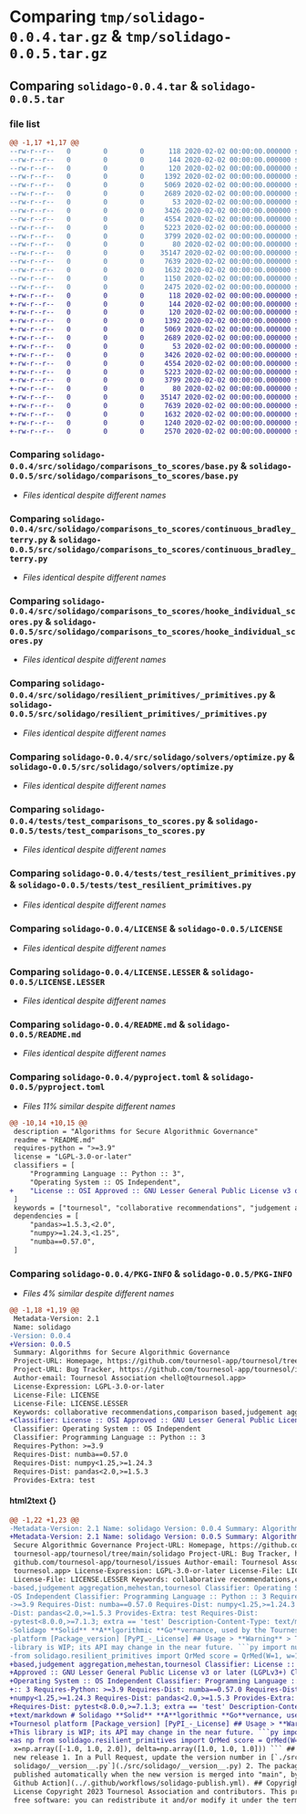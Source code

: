 # Comparing `tmp/solidago-0.0.4.tar.gz` & `tmp/solidago-0.0.5.tar.gz`

## Comparing `solidago-0.0.4.tar` & `solidago-0.0.5.tar`

### file list

```diff
@@ -1,17 +1,17 @@
--rw-r--r--   0        0        0      118 2020-02-02 00:00:00.000000 solidago-0.0.4/src/solidago/__init__.py
--rw-r--r--   0        0        0      144 2020-02-02 00:00:00.000000 solidago-0.0.4/src/solidago/__version__.py
--rw-r--r--   0        0        0      120 2020-02-02 00:00:00.000000 solidago-0.0.4/src/solidago/comparisons_to_scores/__init__.py
--rw-r--r--   0        0        0     1392 2020-02-02 00:00:00.000000 solidago-0.0.4/src/solidago/comparisons_to_scores/base.py
--rw-r--r--   0        0        0     5069 2020-02-02 00:00:00.000000 solidago-0.0.4/src/solidago/comparisons_to_scores/continuous_bradley_terry.py
--rw-r--r--   0        0        0     2689 2020-02-02 00:00:00.000000 solidago-0.0.4/src/solidago/comparisons_to_scores/hooke_individual_scores.py
--rw-r--r--   0        0        0       53 2020-02-02 00:00:00.000000 solidago-0.0.4/src/solidago/resilient_primitives/__init__.py
--rw-r--r--   0        0        0     3426 2020-02-02 00:00:00.000000 solidago-0.0.4/src/solidago/resilient_primitives/_primitives.py
--rw-r--r--   0        0        0     4554 2020-02-02 00:00:00.000000 solidago-0.0.4/src/solidago/solvers/optimize.py
--rw-r--r--   0        0        0     5223 2020-02-02 00:00:00.000000 solidago-0.0.4/tests/test_comparisons_to_scores.py
--rw-r--r--   0        0        0     3799 2020-02-02 00:00:00.000000 solidago-0.0.4/tests/test_resilient_primitives.py
--rw-r--r--   0        0        0       80 2020-02-02 00:00:00.000000 solidago-0.0.4/.gitignore
--rw-r--r--   0        0        0    35147 2020-02-02 00:00:00.000000 solidago-0.0.4/LICENSE
--rw-r--r--   0        0        0     7639 2020-02-02 00:00:00.000000 solidago-0.0.4/LICENSE.LESSER
--rw-r--r--   0        0        0     1632 2020-02-02 00:00:00.000000 solidago-0.0.4/README.md
--rw-r--r--   0        0        0     1150 2020-02-02 00:00:00.000000 solidago-0.0.4/pyproject.toml
--rw-r--r--   0        0        0     2475 2020-02-02 00:00:00.000000 solidago-0.0.4/PKG-INFO
+-rw-r--r--   0        0        0      118 2020-02-02 00:00:00.000000 solidago-0.0.5/src/solidago/__init__.py
+-rw-r--r--   0        0        0      144 2020-02-02 00:00:00.000000 solidago-0.0.5/src/solidago/__version__.py
+-rw-r--r--   0        0        0      120 2020-02-02 00:00:00.000000 solidago-0.0.5/src/solidago/comparisons_to_scores/__init__.py
+-rw-r--r--   0        0        0     1392 2020-02-02 00:00:00.000000 solidago-0.0.5/src/solidago/comparisons_to_scores/base.py
+-rw-r--r--   0        0        0     5069 2020-02-02 00:00:00.000000 solidago-0.0.5/src/solidago/comparisons_to_scores/continuous_bradley_terry.py
+-rw-r--r--   0        0        0     2689 2020-02-02 00:00:00.000000 solidago-0.0.5/src/solidago/comparisons_to_scores/hooke_individual_scores.py
+-rw-r--r--   0        0        0       53 2020-02-02 00:00:00.000000 solidago-0.0.5/src/solidago/resilient_primitives/__init__.py
+-rw-r--r--   0        0        0     3426 2020-02-02 00:00:00.000000 solidago-0.0.5/src/solidago/resilient_primitives/_primitives.py
+-rw-r--r--   0        0        0     4554 2020-02-02 00:00:00.000000 solidago-0.0.5/src/solidago/solvers/optimize.py
+-rw-r--r--   0        0        0     5223 2020-02-02 00:00:00.000000 solidago-0.0.5/tests/test_comparisons_to_scores.py
+-rw-r--r--   0        0        0     3799 2020-02-02 00:00:00.000000 solidago-0.0.5/tests/test_resilient_primitives.py
+-rw-r--r--   0        0        0       80 2020-02-02 00:00:00.000000 solidago-0.0.5/.gitignore
+-rw-r--r--   0        0        0    35147 2020-02-02 00:00:00.000000 solidago-0.0.5/LICENSE
+-rw-r--r--   0        0        0     7639 2020-02-02 00:00:00.000000 solidago-0.0.5/LICENSE.LESSER
+-rw-r--r--   0        0        0     1632 2020-02-02 00:00:00.000000 solidago-0.0.5/README.md
+-rw-r--r--   0        0        0     1240 2020-02-02 00:00:00.000000 solidago-0.0.5/pyproject.toml
+-rw-r--r--   0        0        0     2570 2020-02-02 00:00:00.000000 solidago-0.0.5/PKG-INFO
```

### Comparing `solidago-0.0.4/src/solidago/comparisons_to_scores/base.py` & `solidago-0.0.5/src/solidago/comparisons_to_scores/base.py`

 * *Files identical despite different names*

### Comparing `solidago-0.0.4/src/solidago/comparisons_to_scores/continuous_bradley_terry.py` & `solidago-0.0.5/src/solidago/comparisons_to_scores/continuous_bradley_terry.py`

 * *Files identical despite different names*

### Comparing `solidago-0.0.4/src/solidago/comparisons_to_scores/hooke_individual_scores.py` & `solidago-0.0.5/src/solidago/comparisons_to_scores/hooke_individual_scores.py`

 * *Files identical despite different names*

### Comparing `solidago-0.0.4/src/solidago/resilient_primitives/_primitives.py` & `solidago-0.0.5/src/solidago/resilient_primitives/_primitives.py`

 * *Files identical despite different names*

### Comparing `solidago-0.0.4/src/solidago/solvers/optimize.py` & `solidago-0.0.5/src/solidago/solvers/optimize.py`

 * *Files identical despite different names*

### Comparing `solidago-0.0.4/tests/test_comparisons_to_scores.py` & `solidago-0.0.5/tests/test_comparisons_to_scores.py`

 * *Files identical despite different names*

### Comparing `solidago-0.0.4/tests/test_resilient_primitives.py` & `solidago-0.0.5/tests/test_resilient_primitives.py`

 * *Files identical despite different names*

### Comparing `solidago-0.0.4/LICENSE` & `solidago-0.0.5/LICENSE`

 * *Files identical despite different names*

### Comparing `solidago-0.0.4/LICENSE.LESSER` & `solidago-0.0.5/LICENSE.LESSER`

 * *Files identical despite different names*

### Comparing `solidago-0.0.4/README.md` & `solidago-0.0.5/README.md`

 * *Files identical despite different names*

### Comparing `solidago-0.0.4/pyproject.toml` & `solidago-0.0.5/pyproject.toml`

 * *Files 11% similar despite different names*

```diff
@@ -10,14 +10,15 @@
 description = "Algorithms for Secure Algorithmic Governance"
 readme = "README.md"
 requires-python = ">=3.9"
 license = "LGPL-3.0-or-later"
 classifiers = [
     "Programming Language :: Python :: 3",
     "Operating System :: OS Independent",
+    "License :: OSI Approved :: GNU Lesser General Public License v3 or later (LGPLv3+)",
 ]
 keywords = ["tournesol", "collaborative recommendations", "judgement aggregation", "comparison based", "mehestan"]
 dependencies = [
     "pandas>=1.5.3,<2.0",
     "numpy>=1.24.3,<1.25",
     "numba==0.57.0",
 ]
```

### Comparing `solidago-0.0.4/PKG-INFO` & `solidago-0.0.5/PKG-INFO`

 * *Files 4% similar despite different names*

```diff
@@ -1,18 +1,19 @@
 Metadata-Version: 2.1
 Name: solidago
-Version: 0.0.4
+Version: 0.0.5
 Summary: Algorithms for Secure Algorithmic Governance
 Project-URL: Homepage, https://github.com/tournesol-app/tournesol/tree/main/solidago
 Project-URL: Bug Tracker, https://github.com/tournesol-app/tournesol/issues
 Author-email: Tournesol Association <hello@tournesol.app>
 License-Expression: LGPL-3.0-or-later
 License-File: LICENSE
 License-File: LICENSE.LESSER
 Keywords: collaborative recommendations,comparison based,judgement aggregation,mehestan,tournesol
+Classifier: License :: OSI Approved :: GNU Lesser General Public License v3 or later (LGPLv3+)
 Classifier: Operating System :: OS Independent
 Classifier: Programming Language :: Python :: 3
 Requires-Python: >=3.9
 Requires-Dist: numba==0.57.0
 Requires-Dist: numpy<1.25,>=1.24.3
 Requires-Dist: pandas<2.0,>=1.5.3
 Provides-Extra: test
```

#### html2text {}

```diff
@@ -1,22 +1,23 @@
-Metadata-Version: 2.1 Name: solidago Version: 0.0.4 Summary: Algorithms for
+Metadata-Version: 2.1 Name: solidago Version: 0.0.5 Summary: Algorithms for
 Secure Algorithmic Governance Project-URL: Homepage, https://github.com/
 tournesol-app/tournesol/tree/main/solidago Project-URL: Bug Tracker, https://
 github.com/tournesol-app/tournesol/issues Author-email: Tournesol Association
 tournesol.app> License-Expression: LGPL-3.0-or-later License-File: LICENSE
 License-File: LICENSE.LESSER Keywords: collaborative recommendations,comparison
-based,judgement aggregation,mehestan,tournesol Classifier: Operating System ::
-OS Independent Classifier: Programming Language :: Python :: 3 Requires-Python:
->=3.9 Requires-Dist: numba==0.57.0 Requires-Dist: numpy<1.25,>=1.24.3 Requires-
-Dist: pandas<2.0,>=1.5.3 Provides-Extra: test Requires-Dist:
-pytest<8.0.0,>=7.1.3; extra == 'test' Description-Content-Type: text/markdown #
-Solidago **Solid** **A**lgorithmic **Go**vernance, used by the Tournesol
-platform [Package_version] [PyPI_-_License] ## Usage > **Warning** > This
-library is WIP; its API may change in the near future. ```py import numpy as np
-from solidago.resilient_primitives import QrMed score = QrMed(W=1, w=1,
+based,judgement aggregation,mehestan,tournesol Classifier: License :: OSI
+Approved :: GNU Lesser General Public License v3 or later (LGPLv3+) Classifier:
+Operating System :: OS Independent Classifier: Programming Language :: Python
+:: 3 Requires-Python: >=3.9 Requires-Dist: numba==0.57.0 Requires-Dist:
+numpy<1.25,>=1.24.3 Requires-Dist: pandas<2.0,>=1.5.3 Provides-Extra: test
+Requires-Dist: pytest<8.0.0,>=7.1.3; extra == 'test' Description-Content-Type:
+text/markdown # Solidago **Solid** **A**lgorithmic **Go**vernance, used by the
+Tournesol platform [Package_version] [PyPI_-_License] ## Usage > **Warning** >
+This library is WIP; its API may change in the near future. ```py import numpy
+as np from solidago.resilient_primitives import QrMed score = QrMed(W=1, w=1,
 x=np.array([-1.0, 1.0, 2.0]), delta=np.array([1.0, 1.0, 1.0])) ``` ## Publish a
 new release 1. In a Pull Request, update the version number in [`./src/
 solidago/__version__.py`](./src/solidago/__version__.py) 2. The package will be
 published automatically when the new version is merged into "main", by [this
 Github Action](../.github/workflows/solidago-publish.yml). ## Copyright &
 License Copyright 2023 Tournesol Association and contributors. This program is
 free software: you can redistribute it and/or modify it under the terms of the
```

